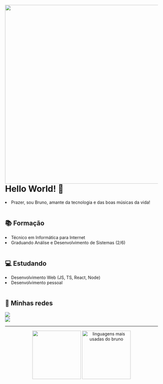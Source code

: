 <img align="right" height="590em" src="https://raw.githubusercontent.com/gist/brnofranco/cbb9872e4606b97d429f32ad5d4af33c/raw/9e4c9f5ca8deaf7625c7d7e1d654e89273c56328/githubcardtest.svg"></img>

<h1>Hello World! 👋</h1>
 <li>Prazer, sou Bruno, amante da tecnologia e das boas músicas da vida!</li>
<br>

<h2>📚 Formação</h2>
 <li>Técnico em Informática para Internet</li>
 <li>Graduando Análise e Desenvolvimento de Sistemas (2/6)</li>
<br>

<h2>💻 Estudando</h2>
 <li>Desenvolvimento Web (JS, TS, React, Node)</li>
 <li>Desenvolvimento pessoal</li>
<br>

<h2>💬 Minhas redes</h2>
 <a href="https://www.linkedin.com/in/brunofmoraes/" target="_blank">
   <img src="https://img.shields.io/badge/linkedin-%230077B5.svg?&style=for-the-badge&logo=linkedin&logoColor=white" />
 </a>
 <br>
 <a href="https://www.instagram.com/brnofranco/" target="_blank">
   <img src="https://img.shields.io/badge/instagram-%23E4405F.svg?&style=for-the-badge&logo=instagram&logoColor=white" />
 </a>

<hr>

<div align="center">
 <img height="160em" src="https://github-readme-stats.vercel.app/api?username=brnofranco&show_icons=true&hide_border=true&count_private=true&include_all_commits=true&theme=dark" />
 <img height="160em" src="https://github-readme-stats.vercel.app/api/top-langs/?username=brnofranco&exclude_repo=KNN-Image-Classification&show_icons=true&hide_border=true&layout=compact&langs_count=8&theme=dark" alt="linguagens mais usadas do bruno"/>	
</div>
